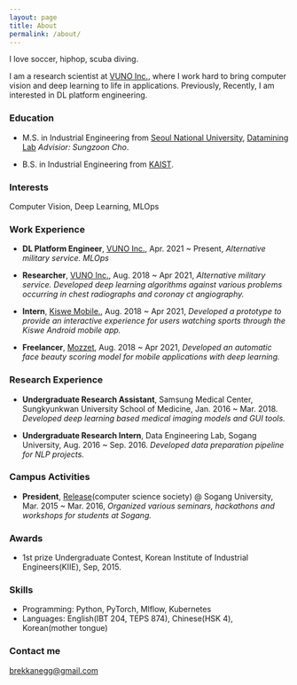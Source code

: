 ```yaml
---
layout: page
title: About
permalink: /about/
---
```


I love soccer, hiphop, scuba diving. 

I am a research scientist at [VUNO Inc.](https://vuno.co), where I work hard to bring computer vision and deep learning to life in applications. Previously, 
Recently, I am interested in DL platform engineering.

### Education
- M.S. in Industrial Engineering from [Seoul National University](http://www.snu.ac.kr), [Datamining Lab](http://www.dm.snu.ac.kr) *Advisior: Sungzoon Cho*.

- B.S. in Industrial Engineering from [KAIST](http://www.kaist.ac.kr). 

### Interests
Computer Vision, Deep Learning, MLOps

### Work Experience
- **DL Platform Engineer**, [VUNO Inc.](https://vuno.co), Apr. 2021 ~ Present, *Alternative military service. MLOps* 

- **Researcher**, [VUNO Inc.](https://vuno.co), Aug. 2018 ~ Apr 2021, *Alternative military service. Developed deep learning algorithms against various problems occurring in chest radiographs and coronay ct angiography.* 

- **Intern**, [Kiswe Mobile.](https://www.kiswe.com), Aug. 2018 ~ Apr 2021, *Developed a prototype to provide an interactive experience for users watching sports through the Kiswe Android mobile app.* 

- **Freelancer**, [Mozzet](https://mozzet.com), Aug. 2018 ~ Apr 2021, *Developed an automatic face beauty scoring model for mobile applications with deep learning.* 

### Research Experience
- **Undergraduate Research Assistant**, Samsung Medical Center, Sungkyunkwan University School of Medicine, Jan. 2016 ~ Mar. 2018. *Developed deep learning based medical imaging models and GUI tools.*

- **Undergraduate Research Intern**, Data Engineering Lab, Sogang University, Aug. 2016 ~ Sep. 2016. *Developed data preparation pipeline for NLP projects.*

### Campus Activities

- **President**, [Release](http://release.sogang.ac.kr/)(computer science society) @ Sogang University, Mar. 2015 ~ Mar. 2016, *Organized various seminars, hackathons and workshops for students at Sogang.*


### Awards
- 1st prize Undergraduate Contest, Korean Institute of Industrial Engineers(KIIE), Sep, 2015.

### Skills
- Programming: Python, PyTorch, Mlflow, Kubernetes
- Languages: English(IBT 204, TEPS 874), Chinese(HSK 4), Korean(mother tongue)

### Contact me

[brekkanegg@gmail.com](mailto:brekkanegg@gmail.com)
